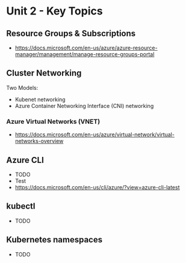 # Unit 2 - Key Topics

## Resource Groups & Subscriptions

- https://docs.microsoft.com/en-us/azure/azure-resource-manager/management/manage-resource-groups-portal

## Cluster Networking

Two Models:
- Kubenet networking
- Azure Container Networking Interface (CNI) networking

### Azure Virtual Networks (VNET)

- https://docs.microsoft.com/en-us/azure/virtual-network/virtual-networks-overview

## Azure CLI

- TODO
- Test
- https://docs.microsoft.com/en-us/cli/azure/?view=azure-cli-latest

## kubectl

- TODO

## Kubernetes namespaces

- TODO

